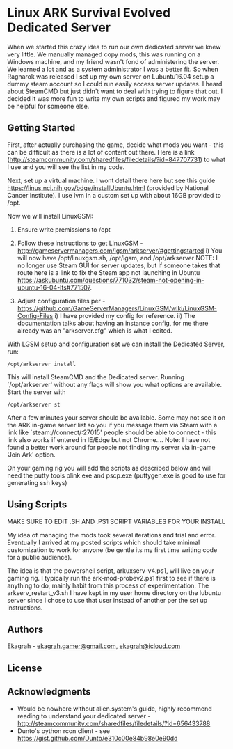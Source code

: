 # Linux ARK Survival Evolved Dedicated Server

When we started this crazy idea to run our own dedicated server we knew very little. We manually managed copy mods, this was running on a Windows machine, and my friend wasn't fond of administering the server. We learned a lot and as a system administrator I was a better fit. So when Ragnarok was released I set up my own server on Lubuntu16.04 setup a dummy steam account so I could run easily access server updates. I heard about SteamCMD but just didn't want to deal with trying to figure that out. I decided it was more fun to write my own scripts and figured my work may be helpful for someone else.

## Getting Started

First, after actually purchasing the game, decide what mods you want - this can be difficult as there is a lot of content out there. Here is a link (http://steamcommunity.com/sharedfiles/filedetails/?id=847707731) to what I use and you will see the list in my code.

Next, set up a virtual machine. I wont detail there here but see this guide https://linus.nci.nih.gov/bdge/installUbuntu.html (provided by National Cancer Institute). I use lvm in a custom set up with about 16GB provided to /opt.

Now we will install LinuxGSM:
1) Ensure write premissions to /opt 
2) Follow these instructions to get LinuxGSM - http://gameservermanagers.com/lgsm/arkserver/#gettingstarted
	i) You will now have /opt/linuxgsm.sh, /opt/lgsm, and /opt/arkserver
NOTE: I no longer use Steam GUI for server updates, but if someone takes that route here is a link to fix the Steam app not launching in Ubuntu https://askubuntu.com/questions/771032/steam-not-opening-in-ubuntu-16-04-lts#771507.

3) Adjust configuration files per - https://github.com/GameServerManagers/LinuxGSM/wiki/LinuxGSM-Config-Files
	i) I have provided my config for reference.
	ii) The documentation talks about having an instance config, for me there already was an "arkserver.cfg" which is what I edited.

With LGSM setup and configuration set we can install the Dedicated Server, run:
```
/opt/arkserver install
```
This will install SteamCMD and the Dedicated server. Running \`/opt/arkserver\' without any flags will show you what options are available. Start the server with
```
/opt/arkserver st
```
After a few minutes your server should be available. Some may not see it on the ARK in-game server list so you if you message them via Steam with a link like \`steam://connect/<external-ip>:27015\' people should be able to connect - this link also works if entered in IE/Edge but not Chrome.... Note: I have not found a better work around for people not finding my server via in-game 'Join Ark' option. 

On your gaming rig you will add the scripts as described below and will need the putty tools plink.exe and pscp.exe (puttygen.exe is good to use for generating ssh keys)


## Using Scripts

MAKE SURE TO EDIT .SH AND .PS1 SCRIPT VARIABLES FOR YOUR INSTALL

My idea of managing the mods took several iterations and trial and error. Eventually I arrived at my posted scripts which should take minimal customization to work for anyone (be gentle its my first time writing code for a public audience).

The idea is that the powershell script, arkuxserv-v4.ps1, will live on your gaming rig. I typically run the ark-mod-probev2.ps1 first to see if there is anything to do, mainly habit from this process of experimentation. The arkserv_restart_v3.sh I have kept in my user home directory on the lubuntu server since I chose to use that user instead of another per the set up instructions.

## Authors

Ekagrah - ekagrah.gamer@gmail.com, ekagrah@icloud.com

## License



## Acknowledgments

* Would be nowhere without alien.system's guide, highly recommend reading to understand your dedicated server - http://steamcommunity.com/sharedfiles/filedetails/?id=656433788
* Dunto's python rcon client - see https://gist.github.com/Dunto/e310c00e84b98e0e90dd

